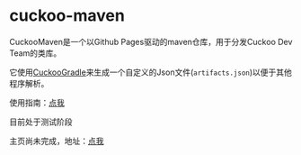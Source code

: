 # cuckoo-maven

CuckooMaven是一个以Github Pages驱动的maven仓库，用于分发Cuckoo Dev Team的类库。

它使用[CuckooGradle](https://github.com/zi-jing/CuckooGradle)来生成一个自定义的Json文件(`artifacts.json`)以便于其他程序解析。

使用指南：<a href="https://github.com/zi-jing/cuckoo-maven/wiki">点我</a>

目前处于测试阶段

主页尚未完成，地址：<a href="https://zi-jing.github.io/cuckoo-maven/maven/">点我</a>
